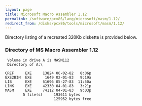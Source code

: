 ```yaml
---
layout: page
title: Microsoft Macro Assembler 1.12
permalink: /software/pcx86/lang/microsoft/masm/1.12/
redirect_from: /disks/pcx86/tools/microsoft/masm/1.12/
---
```


Directory listing of a recreated 320Kb diskette is provided below.

### Directory of MS Macro Assembler 1.12

	 Volume in drive A is MASM112    
	 Directory of A:\

	CREF     EXE     13824 06-02-82   8:06p
	EXE2BIN  EXE      1649 02-01-83   9:19a
	LIB      EXE     61696 05-27-83  11:50a
	LINK     EXE     42330 04-01-83   3:21p
	MASM     EXE     74112 04-01-83   9:03p
	        5 file(s)     193611 bytes
	                      125952 bytes free
